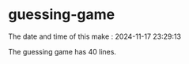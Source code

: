 # guessing-game

The date and time of this make : 2024-11-17 23:29:13

The guessing game has 40 lines.
